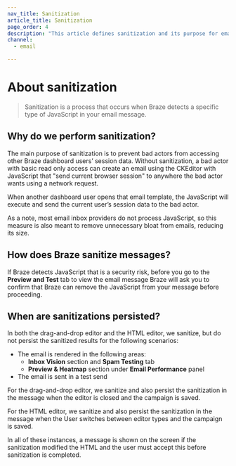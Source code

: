 ```yaml
---
nav_title: Sanitization
article_title: Sanitization
page_order: 4
description: "This article defines sanitization and its purpose for email messaging in Braze."
channel:
  - email

---
```


# About sanitization

> Sanitization is a process that occurs when Braze detects a specific type of JavaScript in your email message.

## Why do we perform sanitization?

The main purpose of sanitization is to prevent bad actors from accessing other Braze dashboard users’ session data. Without sanitization, a bad actor with basic read only access can create an email using the CKEditor with JavaScript that "send current browser session" to anywhere the bad actor wants using a network request.

When another dashboard user opens that email template, the JavaScript will execute and send the current user’s session data to the bad actor.

As a note, most email inbox providers do not process JavaScript, so this measure is also meant to remove unnecessary bloat from emails, reducing its size. 

## How does Braze sanitize messages?

If Braze detects JavaScript that is a security risk, before you go to the **Preview and Test** tab to view the email message Braze will ask you to confirm that Braze can remove the JavaScript from your message before proceeding.

## When are sanitizations persisted?

In both the drag-and-drop editor and the HTML editor, we sanitize, but do not persist the sanitized results for the following scenarios:

* The email is rendered in the following areas:
    * **Inbox Vision** section and **Spam Testing** tab
    * **Preview & Heatmap** section under **Email Performance** panel
* The email is sent in a test send

For the drag-and-drop editor, we sanitize and also persist the sanitization in the message when the
editor is closed and the campaign is saved.

For the HTML editor, we sanitize and also persist the sanitization in the message when the
User switches between editor types and the campaign is saved.

In all of these instances, a message is shown on the screen if the sanitization modified the HTML and the user must accept this before sanitization is completed. 
